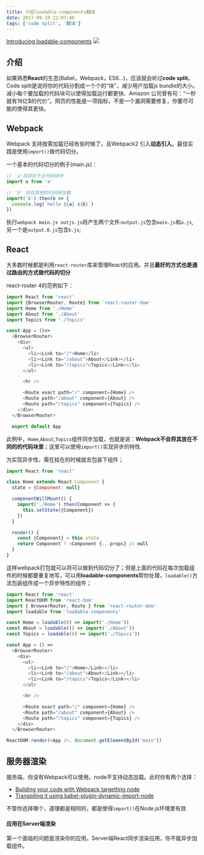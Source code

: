 ```yaml
---
title: 介绍loadable-components翻译
date: 2017-09-18 22:07:48
tags: ['code split', '翻译']
---
```

[Introducing loadable-components](https://medium.com/smooth-code/introducing-loadable-components-%EF%B8%8F-646dd3ab0aa6)
![](/img/posts/loadableComponents.png)

## 介绍

如果熟悉**React**的生态(Babel，Webpack，ES6...)，应该就会听过**code split**。Code split是说将你的代码分割成一个个的“块”，减少用户加载js bundle的大小。减小每个要加载的代码块可以使得加载运行都更快、Amazon 公司曾有句：“一秒就有16亿$的代价”。网页的性能是一项指标，不是一个漏洞需要修复，你要尽可能的使得其更快。
<!--more-->
## Webpack

Webpack 支持按需加载已经有些时候了，且Webpack2 引入**动态引入**。最佳实践是使用`import()`做代码切分。

一个基本的代码切分的例子(main.js)：

``` javascript
// 'a'将存在于主代码块中
import a from 'a'

// 'b' 将在其他的代码块加载
import('b').then(b => {
  console.log(`hello ${a} ${b}`)
})
```

执行`webpack main.js outjs.js`将产生两个文件:`output.js`包含`main.js`和`a.js`,另一个是`output.0.js`包含`b.js`;


## React
大多数时候都是利用`react-router`库来管理React的应用。并且**最好的方式也是通过路由的方式做代码的切分**

react-router 4的范例如下：
``` javascript
import React from 'react'
import {BrowserRouter, Route} from 'react-router-dom'
import Home from './Home'
import About from './About'
import Topics from './Topics'

const App = ()=>
  <BrowserRouter>
    <div>
      <ul>
        <li><Link to="/">Home</li>
        <li><Link to="/about">About</Link></li>
        <li><Link to="/topics">Topics</Link></li>
      </ul>

      <hr />

      <Route exact path="/" component={Home} />
      <Route path="/about" component={About} />
      <Route path="/topics" component={Topics} />
    </div>
  </BrowserRouter>

  export default App
```
此例中，`Home`,`About`,`Topics`组件同步加载，也就是说：**Webpack不会将其放在不同的的代码块里**；这里可以使用`import()`实现异步的特性.

为实现异步性，需在挂在的时候就去包装下组件；
``` javascript
import React from 'react'

class Home extends React.Component {
  state = {Component: null}

  componentWillMount() {
    import('./Home').then(Component => {
      this.setState({Component})
    })
  }

  render() {
    const {Component} = this.state
    return Component ? <Component {...props} /> null
  }
}
```

这样webpack打包就可以将可以做到代码切分了；但是上面的代码在每次加载组件的时候都要重复地写，可以用**loadable-components**帮你处理，`loadable()`方法包装组件成一个异步特性的组件；
``` javascript
import React from 'react'
import ReactDOM from 'react-dom'
import { BrowserRouter, Route } from 'react-router-dom'
import loadable from 'loadable-components'

const Home = loadable(() => import('./Home'))
const About = loadable(() => import('./About'))
const Topics = loadable(() => import('./Topics'))

const App = () =>
  <BrowserRouter>
    <div>
      <ul>
        <li><Link to="/">Home</Link></li>
        <li><Link to="/about">About</Link></li>
        <li><Link to="/topics">Topics</Link></li>
      </ul>

      <hr />

      <Route exact path="/" component={Home} />
      <Route path="/about" component={About} />
      <Route path="/topics" component={Topics} />
    </div>
  </BrowserRouter>

ReactDOM.render(<App />, document.getElementById('main'))
```

## 服务器渲染
服务端，你没有Webpack可以使用。node不支持动态加载。此时你有两个选择：
+ [Building your code with Webpack targetting node](https://webpack.js.org/configuration/target/#components/sidebar/sidebar.jsx)
+ [Transpiling it using babel-plugin-dynamic-import-node](https://github.com/airbnb/babel-plugin-dynamic-import-node)

不管你选择哪个，道理都是相同的，都是使得`import()`在Node.js坏境里有效


#### 应用在Server端渲染
第一个面临的问题是渲染你的应用。Server端React同步渲染应用，你不能异步加载组件。
